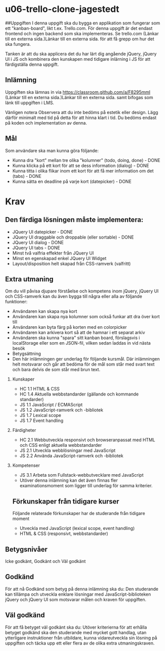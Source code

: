 # u06-trello-clone-jagestedt

##Uppgiften
I denna uppgift ska du bygga en applikation som fungerar som ett "kanban-board", likt t.ex. Trello.com. För denna uppgift är det endast frontend och ingen backend som ska implementeras.
Se trello.com (Länkar till en externa sida.)Länkar till en externa sida. för att få grepp om hur det ska fungera.

Tanken är att du ska applicera det du har lärt dig angående jQuery, jQuery UI i JS och kombinera den kunskapen med tidigare inlärning i JS för att färdigställa denna uppgift.

## Inlämning

Uppgiften ska lämnas in via https://classroom.github.com/a/F8295mmI (Länkar till en externa sida.)Länkar till en externa sida. samt bifogas som länk till uppgiften i LMS.

Vänligen notera
Observera att du inte bedöms på estetik eller design. Lägg därför minimalt med tid på detta för att hinna klart i tid. Du bedöms endast på koden och implementation av denna.

## Mål

Som användare ska man kunna göra följande:

- Kunna dra "kort" mellan tre olika "kolumner" (todo, doing, done) - DONE
- Kunna klicka på ett kort för att se dess information (dialog) - DONE
- Kunna titta i olika flikar inom ett kort för att få mer information om det (tabs) - DONE
- Kunna sätta en deadline på varje kort (datepicker) - DONE

# Krav

## Den färdiga lösningen måste implementera:

- JQuery UI datepicker - DONE
- JQuery UI draggable och droppable (eller sortable) - DONE
- JQuery UI dialog - DONE
- JQuery UI tabs - DONE
- Minst två valfria effekter från JQuery UI
- Minst en egenskapad enkel JQuery UI Widget
- Layout/disposition helt skapad från CSS-ramverk (valfritt)

## Extra utmaning

Om du vill påvisa djupare förståelse och kompetens inom jQuery, jQuery UI och CSS-ramverk kan du även bygga till några eller alla av följande funktioner:

- Användaren kan skapa nya kort
- Användaren kan skapa nya kolumner som också funkar att dra över kort till
- Användaren kan byta färg på korten med en colorpicker
- Användaren kan arkivera kort så att de hamnar i ett separat arkiv
- Användaren ska kunna "spara" sitt kanban board, förslagsvis i localStorage eller som en JSON-fil, vilken sedan laddas in vid nästa besök
- Betygsättning
- Den här inlämningen ger underlag för följande kursmål. Där inlämningen helt motsvarar och går att bedöma för de mål som står med svart text och bara delvis de som står med brun text.

1. Kunskaper

   - HC 1.1 HTML & CSS
   - HC 1.4 Aktuella webbstandarder (gällande och kommande standarder)
   - JS 1.1 JavaScript / ECMAScript
   - JS 1.2 JavaScript-ramverk och -bibliotek
   - JS 1.7 Lexical scope
   - JS 1.7 Event handling

2. Färdigheter
   - HC 2.1 Webbutveckla responsivt och browseranpassat med HTML och CSS enligt aktuella webbstandarder
   - JS 2.1 Utveckla webblösningar med JavaScript
   - JS 2.2 Använda JavaScript-ramverk och -bibliotek
3. Kompetenser
   - JS 3.1 Arbeta som Fullstack-webbutvecklare med JavaScript
   - Utöver denna inlämning kan det även finnas fler examinationsmoment som ligger till underlag för samma kriterier.
   ## Förkunskaper från tidigare kurser
   Följande relaterade förkunskaper har de studerande från tidigare moment
   - Utveckla med JavaScript (lexical scope, event handling)
   - HTML & CSS (responsivt, webbstandarder)

## Betygsnivåer

Icke godkänt, Godkänt och Väl godkänt

## Godkänd

För att nå Godkänd som betyg på denna inlämning ska du:
Den studerande kan tillämpa och utveckla enklare lösningar med JavaScript-biblioteken jQuery och jQuery UI som motsvarar målen och kraven för uppgiften.

## Väl godkänd

För att få betyget väl godkänt ska du:
Utöver kriterierna för att erhålla betyget godkänd ska den studerande med mycket gott handlag, utan ytterligare instruktioner från utbildare, kunna vidareutveckla sin lösning på uppgiften och täcka upp ett eller flera av de olika extra utmaningskraven.
